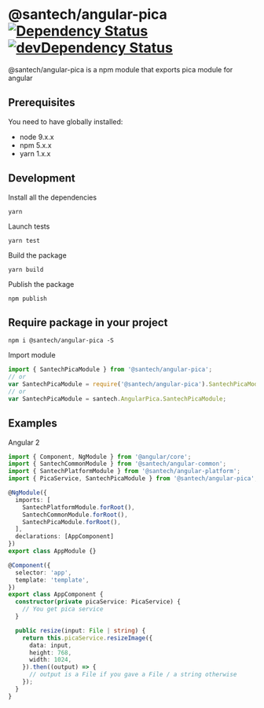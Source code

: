 @santech/angular-pica
[![Dependency Status](https://david-dm.org/santech-org/studio/peer-status.svg?path=%40santech%2Fangular-pica)](https://david-dm.org/santech-org/studio?path=%40santech%2Fangular-pica&type=peer)
[![devDependency Status](https://david-dm.org/santech-org/studio/dev-status.svg?path=%40santech%2Fangular-pica)](https://david-dm.org/santech-org/studio?path=%40santech%2Fangular-pica&type=dev)
========

@santech/angular-pica is a npm module that exports pica module for angular

## Prerequisites

You need to have globally installed:

* node 9.x.x
* npm 5.x.x
* yarn 1.x.x

## Development

Install all the dependencies

```
yarn
```

Launch tests

```
yarn test
```

Build the package

```
yarn build
```

Publish the package

```
npm publish
```

## Require package in your project

```
npm i @santech/angular-pica -S
```

Import module

```javascript
import { SantechPicaModule } from '@santech/angular-pica';
// or
var SantechPicaModule = require('@santech/angular-pica').SantechPicaModule;
// or
var SantechPicaModule = santech.AngularPica.SantechPicaModule;
```

## Examples

Angular 2

```typescript
import { Component, NgModule } from '@angular/core';
import { SantechCommonModule } from '@santech/angular-common';
import { SantechPlatformModule } from '@santech/angular-platform';
import { PicaService, SantechPicaModule } from '@santech/angular-pica';

@NgModule({
  imports: [
    SantechPlatformModule.forRoot(),
    SantechCommonModule.forRoot(),
    SantechPicaModule.forRoot(),
  ],
  declarations: [AppComponent]
})
export class AppModule {}

@Component({
  selector: 'app',
  template: 'template',
})
export class AppComponent {
  constructor(private picaService: PicaService) {
    // You get pica service
  }

  public resize(input: File | string) {
    return this.picaService.resizeImage({
      data: input,
      height: 768,
      width: 1024,
    }).then((output) => {
      // output is a File if you gave a File / a string otherwise
    });
  }
}
```
